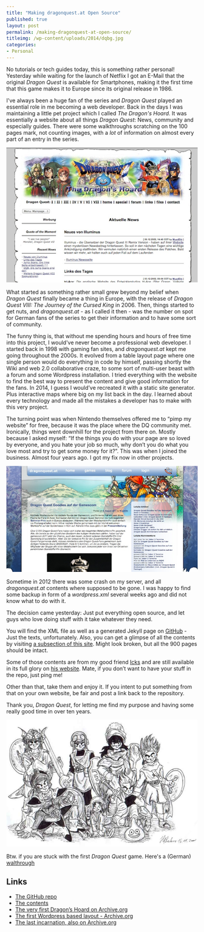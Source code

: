 ```yaml
---
title: "Making dragonquest.at Open Source"
published: true
layout: post
permalink: /making-dragonquest-at-open-source/
titleimg: /wp-content/uploads/2014/dqbg.jpg
categories:
- Personal
---
```


No tutorials or tech guides today, this is something rather personal! Yesterday while waiting for the launch of Netflix I got an E-Mail that the original *Dragon Quest* is available for Smartphones, making it the first time that this game makes it to Europe since its original release in 1986.

I've always been a huge fan of the series and *Dragon Quest* played an essential role in me becoming a web developer. Back in the days I was maintaining a little pet project which I called *The Dragon's Hoard*. It was essentially a website about all things *Dragon Quest*: News, community and especially guides. There were some walkthroughs scratching on the 100 pages mark, not counting images, with a *lot* of information on almost every part of an entry in the series.

<p class="img-holder">
	<img src="/wp-content/uploads/2014/dragons.jpg" alt="The very first design for the Dragon Quest webpage">
</p>

What started as something rather small grew beyond my belief when *Dragon Quest* finally became a thing in Europe, with the release of *Dragon Quest VIII: The Journey of the Cursed King* in 2006. Then, things started to get nuts, and *dragonquest.at* - as I called it then - was the number on spot for German fans of the series to get their information and to have some sort of community.

The funny thing is, that without me spending hours and hours of free time into this project, I would've never become a professional web developer. I started back in 1998 with gaming fan sites, and *dragonquest.at* kept me going throughout the 2000s. It evolved from a table layout page where one single person would do everything in code by himself, passing shortly the Wiki and web 2.0 collaborative craze, to some sort of multi-user beast with a forum and some Wordpress installation. I tried everything with the website to find the best way to present the content and give good information for the fans. In 2014, I guess I would’ve recreated it with a static site generator. Plus interactive maps where big on my list back in the day. I learned about every technology and made all the mistakes a developer has to make with this very project.

The turning point was when Nintendo themselves offered me to “pimp my website” for free, because it was the place where the DQ community met. Ironically, things went downhill for the project from there on. Mostly because I asked myself: “If the things you do with your page are so loved by everyone, and you hate your job so much, why don’t you do what you love most and try to get some money for it?”. This was when I joined the business. Almost four years ago. I got my fix now in other projects.


<p class="img-holder">
	<img src="/wp-content/uploads/2014/lastinc.jpg" alt="The last incarnation in 2011">
</p>

Sometime in 2012 there was some crash on my server, and all *dragonquest.at* contents where supposed to be gone. I was happy to find some backup in form of a *wordpress.xml* several weeks ago and did not know what to do with it.

The decision came yesterday: Just put everything open source, and let guys who love doing stuff with it take whatever they need.

You will find the XML file as well as a generated Jekyll page on [GitHub](https://github.com/ddprrt/dragonquest.at) - Just the texts, unfortunately. Also, you can get a glimpse of all the contents by visiting [a subsection of this site](http://fettblog.eu/dragonquest.at/). Might look broken, but all the 900 pages should be intact.

Some of those contents are from my good friend [Icks](http://twitter.com/icksmehl) and are still available in its full glory on [his website](http://icksmehl.de). Mate, if you don’t want to have your stuff in the repo, just ping me!

Other than that, take them and enjoy it. If you intent to put something from that on your own website, be fair and post a link  back to the repository.

Thank you, *Dragon Quest*, for letting me find my purpose and having some really good time in over ten years.


![Then, into the Legend -- all heroes of the first seven DQs](/wp-content/uploads/2014/dq-mainart.jpg)

Btw. if you are stuck with the first *Dragon Quest* game. Here's a (German) [walthrough](/dragonquest.at/2007/01/15/komplettlosung.html)

## Links

* [The GitHub repo](https://github.com/ddprrt/dragonquest.at)
* [The contents](/dragonquest.at)
* [The very first Dragon’s Hoard on Archive.org](https://web.archive.org/web/20021211014026/http://dragonquest.gamesweb.com/beta/)
* [The first Wordpress based layout - Archive.org](https://web.archive.org/web/20101021072414/http://www.dragonquest.at/)
* [The last incarnation, also on Archive.org](https://web.archive.org/web/20110814195315/http://www.dragonquest.at/)
